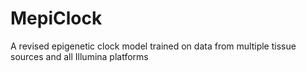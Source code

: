 # MepiClock
A revised epigenetic clock model trained on data from multiple tissue sources and all Illumina platforms
